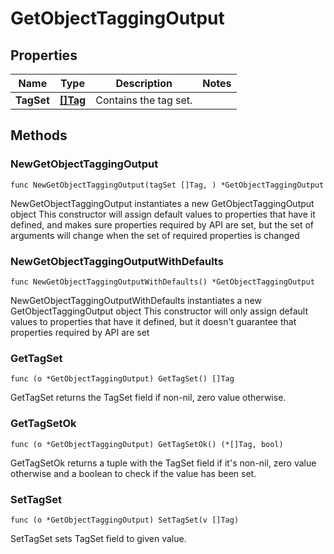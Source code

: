 # GetObjectTaggingOutput

## Properties

|Name | Type | Description | Notes|
|------------ | ------------- | ------------- | -------------|
|**TagSet** | [**[]Tag**](Tag.md) | Contains the tag set. | |

## Methods

### NewGetObjectTaggingOutput

`func NewGetObjectTaggingOutput(tagSet []Tag, ) *GetObjectTaggingOutput`

NewGetObjectTaggingOutput instantiates a new GetObjectTaggingOutput object
This constructor will assign default values to properties that have it defined,
and makes sure properties required by API are set, but the set of arguments
will change when the set of required properties is changed

### NewGetObjectTaggingOutputWithDefaults

`func NewGetObjectTaggingOutputWithDefaults() *GetObjectTaggingOutput`

NewGetObjectTaggingOutputWithDefaults instantiates a new GetObjectTaggingOutput object
This constructor will only assign default values to properties that have it defined,
but it doesn't guarantee that properties required by API are set

### GetTagSet

`func (o *GetObjectTaggingOutput) GetTagSet() []Tag`

GetTagSet returns the TagSet field if non-nil, zero value otherwise.

### GetTagSetOk

`func (o *GetObjectTaggingOutput) GetTagSetOk() (*[]Tag, bool)`

GetTagSetOk returns a tuple with the TagSet field if it's non-nil, zero value otherwise
and a boolean to check if the value has been set.

### SetTagSet

`func (o *GetObjectTaggingOutput) SetTagSet(v []Tag)`

SetTagSet sets TagSet field to given value.



